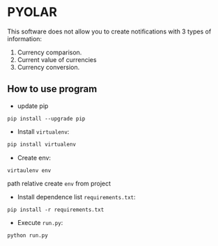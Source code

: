 # PYOLAR

This software does not allow you to create notifications with 3 types of information:

1. Currency comparison.
2. Current value of currencies
3. Currency conversion.

## How to use program

- update pip

``` shell
pip install --upgrade pip
```

- Install `virtualenv`:

``` python
pip install virtualenv
```

- Create env:

``` shell
virtaulenv env
```

path relative create `env` from project

- Install dependence list `requirements.txt`:

``` shell
pip install -r requirements.txt
```

- Execute `run.py`:

``` shell
python run.py
```
